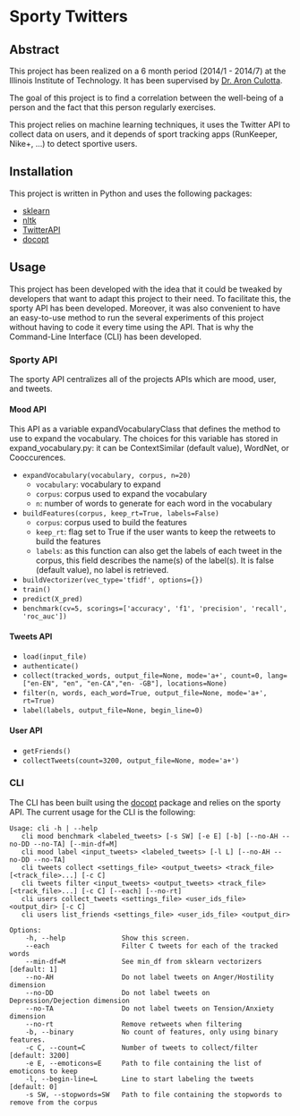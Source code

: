 # Sporty Twitters

## Abstract

This project has been realized on a 6 month period (2014/1 - 2014/7) at the Illinois Institute of Technology. It has been supervised by [Dr. Aron Culotta](http://cs.iit.edu/~culotta/).

The goal of this project is to find a correlation between the well-being of a person and the fact that this person regularly exercises.

This project relies on machine learning techniques, it uses the Twitter API to collect data on users, and it depends of sport tracking apps (RunKeeper, Nike+, ...) to detect sportive users.

## Installation

This project is written in Python and uses the following packages:

- [sklearn](http://scikit-learn.org/stable/)
- [nltk](http://www.nltk.org/)
- [TwitterAPI](https://github.com/geduldig/TwitterAPI)
- [docopt](http://docopt.org/)

<!-- TODO: setup.py -->

## Usage

This project has been developed with the idea that it could be tweaked by developers that want to adapt this project to their need. To facilitate this, the sporty API has been developed. Moreover, it was also convenient to have an easy-to-use method to run the several experiments of this project without having to code it every time using the API. That is why the Command-Line Interface (CLI) has been developed.

### Sporty API

The sporty API centralizes all of the projects APIs which are mood, user, and tweets.

#### Mood API

This API as a variable expandVocabularyClass that defines the method to use to expand the vocabulary. The choices for this variable has stored in expand_vocabulary.py: it can be ContextSimilar (default value), WordNet, or Cooccurences.

- `expandVocabulary(vocabulary, corpus, n=20)`
    - `vocabulary`: vocabulary to expand
    - `corpus`: corpus used to expand the vocabulary
    - `n`: number of words to generate for each word in the vocabulary
- `buildFeatures(corpus, keep_rt=True, labels=False)`
    - `corpus`: corpus used to build the features
    - `keep_rt`: flag set to True if the user wants to keep the retweets to build the features
    - `labels`: as this function can also get the labels of each tweet in the corpus, this field describes the name(s) of the label(s). It is false (default value), no label is retrieved.
- `buildVectorizer(vec_type='tfidf', options={})`
- `train()`
- `predict(X_pred)`
- `benchmark(cv=5, scorings=['accuracy', 'f1', 'precision', 'recall', 'roc_auc'])`

#### Tweets API

- `load(input_file)`
- `authenticate()`
- `collect(tracked_words, output_file=None, mode='a+', count=0, lang=["en-EN", "en", "en-CA","en- -GB"], locations=None)`
- `filter(n, words, each_word=True, output_file=None, mode='a+', rt=True)`
- `label(labels, output_file=None, begin_line=0)`

#### User API 

- `getFriends()`
- `collectTweets(count=3200, output_file=None, mode='a+')`

### CLI

The CLI has been built using the [docopt](http://docopt.org/) package and relies on the sporty API. The current usage for the CLI is the following:

    Usage: cli -h | --help
       cli mood benchmark <labeled_tweets> [-s SW] [-e E] [-b] [--no-AH --no-DD --no-TA] [--min-df=M] 
       cli mood label <input_tweets> <labeled_tweets> [-l L] [--no-AH --no-DD --no-TA]
       cli tweets collect <settings_file> <output_tweets> <track_file> [<track_file>...] [-c C]
       cli tweets filter <input_tweets> <output_tweets> <track_file> [<track_file>...] [-c C] [--each] [--no-rt]
       cli users collect_tweets <settings_file> <user_ids_file> <output_dir> [-c C]
       cli users list_friends <settings_file> <user_ids_file> <output_dir>

    Options:
        -h, --help              Show this screen.
        --each                  Filter C tweets for each of the tracked words
        --min-df=M              See min_df from sklearn vectorizers [default: 1]
        --no-AH                 Do not label tweets on Anger/Hostility dimension
        --no-DD                 Do not label tweets on Depression/Dejection dimension
        --no-TA                 Do not label tweets on Tension/Anxiety dimension
        --no-rt                 Remove retweets when filtering
        -b, --binary            No count of features, only using binary features.
        -c C, --count=C         Number of tweets to collect/filter [default: 3200]
        -e E, --emoticons=E     Path to file containing the list of emoticons to keep
        -l, --begin-line=L      Line to start labeling the tweets [default: 0]
        -s SW, --stopwords=SW   Path to file containing the stopwords to remove from the corpus 